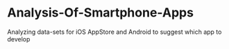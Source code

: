 # Analysis-Of-Smartphone-Apps
Analyzing data-sets for iOS AppStore and Android to suggest which app to develop

